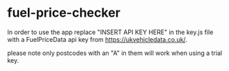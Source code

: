 # fuel-price-checker

In order to use the app replace "INSERT API KEY HERE" in the key.js file with a FuelPriceData api key from https://ukvehicledata.co.uk/.

please note only postcodes with an "A" in them will work when using a trial key.
